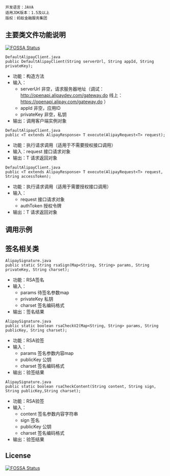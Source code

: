 ```
开发语言：JAVA
适用JDK版本：1.5及以上
版权：蚂蚁金融服务集团
```

## 主要类文件功能说明
[![FOSSA Status](https://app.fossa.io/api/projects/git%2Bgithub.com%2Falipay%2Falipay-sdk-java-all.svg?type=shield)](https://app.fossa.io/projects/git%2Bgithub.com%2Falipay%2Falipay-sdk-java-all?ref=badge_shield)

```
DefaultAlipayClient.java
public DefaultAlipayClient(String serverUrl, String appId, String privateKey);
```
+ 功能：构造方法
+ 输入：
    + serverUrl 非空，请求服务器地址（调试：http://openapi.alipaydev.com/gateway.do 线上：https://openapi.alipay.com/gateway.do ）
    + appId 非空，应用ID
    + privateKey 非空，私钥
+ 输出：调用客户端实例对象

```
DefaultAlipayClient.java
public <T extends AlipayResponse> T execute(AlipayRequest<T> request);
```
+ 功能：执行请求调用（适用于不需要授权接口调用）
+ 输入：request 接口请求对象
+ 输出：T  请求返回对象

```
DefaultAlipayClient.java
public <T extends AlipayResponse> T execute(AlipayRequest<T> request, String accessToken);
```
+ 功能：执行请求调用（适用于需要授权接口调用）
+ 输入：
    + request 接口请求对象
    + authToken 授权令牌
+ 输出：T  请求返回对象

## 调用示例


## 签名相关类
```
AlipaySignature.java
public static String rsaSign(Map<String, String> params, String privateKey, String charset);
```
+ 功能：RSA签名
+ 输入：
    + params 待签名参数map
    + privateKey 私钥
    + charset 签名编码格式
+ 输出：签名结果

```
AlipaySignature.java
public static boolean rsaCheckV2(Map<String, String> params, String publicKey, String charset);
```
+ 功能：RSA验签
+ 输入：
    + params 签名参数内容map
    + publicKey 公钥
    + charset 签名编码格式
+ 输出：验签结果

```
AlipaySignature.java
public static boolean rsaCheckContent(String content, String sign, String publicKey,String charset);
```
+ 功能：RSA验签
+ 输入：
    + content 签名参数内容字符串
    + sign 签名
    + publicKey 公钥
    + charset 签名编码格式
+ 输出：验签结果



## License
[![FOSSA Status](https://app.fossa.io/api/projects/git%2Bgithub.com%2Falipay%2Falipay-sdk-java-all.svg?type=large)](https://app.fossa.io/projects/git%2Bgithub.com%2Falipay%2Falipay-sdk-java-all?ref=badge_large)